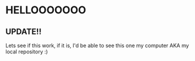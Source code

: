 HELLOOOOOOO
==============
UPDATE!!
---------------

Lets see if this work, if it is, I'd be able to see this one my computer
AKA my local repository :)
